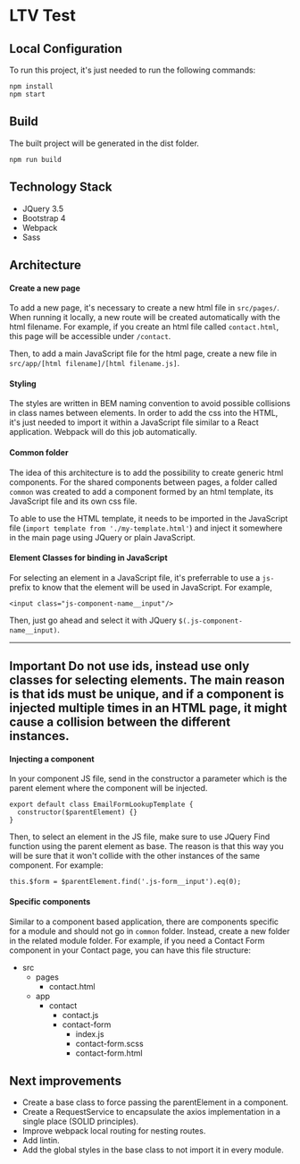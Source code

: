 # LTV Test
## Local Configuration

To run this project, it's just needed to run the following commands:
```
npm install
npm start
```

## Build
The built project will be generated in the dist folder.

```
npm run build
```

## Technology Stack
- JQuery 3.5
- Bootstrap 4
- Webpack
- Sass

## Architecture
#### Create a new page
To add a new page, it's necessary to create a new html file in `src/pages/`. When running it locally, a new route will be created automatically with the html filename. For example, if you create an html file called `contact.html`, this page will be accessible under `/contact`.

Then, to add a main JavaScript file for the html page, create a new file in `src/app/[html filename]/[html filename.js]`.

#### Styling
The styles are written in BEM naming convention to avoid possible collisions in class names between elements.
In order to add the css into the HTML, it's just needed to import it within a JavaScript file similar to a React application. Webpack will do this job automatically.

#### Common folder
The idea of this architecture is to add the possibility to create generic html components. For the shared components between pages, a folder called `common` was created to add a component formed by an html template, its JavaScript file and its own css file.

To able to use the HTML template, it needs to be imported in the JavaScript file (`import template from './my-template.html'`) and inject it somewhere in the main page using JQuery or plain JavaScript.

#### Element Classes for binding in JavaScript
For selecting an element in a JavaScript file, it's preferrable to use a `js-` prefix to know that the element will be used in JavaScript. For example,
```
<input class="js-component-name__input"/>
```
Then, just go ahead and select it with JQuery `$(.js-component-name__input)`.

---
**Important**
Do not use ids, instead use only classes for selecting elements. The main reason is that ids must be unique, and if a component is injected multiple times in an HTML page, it might cause a collision between the different instances.
---

#### Injecting a component
In your component JS file, send in the constructor a parameter which is the parent element where the component will be injected. 
```
export default class EmailFormLookupTemplate {
  constructor($parentElement) {}
}
```

Then, to select an element in the JS file, make sure to use JQuery Find function using the parent element as base. The reason is that this way you will be sure that it won't collide with the other instances of the same component. For example:
```
this.$form = $parentElement.find('.js-form__input').eq(0);
```

#### Specific components
Similar to a component based application, there are components specific for a module and should not go in `common` folder. Instead, create a new folder in the related module folder. For example, if you need a Contact Form component in your Contact page, you can have this file structure:
* src
  * pages
    * contact.html
  * app
    * contact
      * contact.js
      * contact-form
        * index.js
        * contact-form.scss
        * contact-form.html 

## Next improvements
* Create a base class to force passing the parentElement in a component.
* Create a RequestService to encapsulate the axios implementation in a single place (SOLID principles).
* Improve webpack local routing for nesting routes.
* Add lintin.
* Add the global styles in the base class to not import it in every module.
